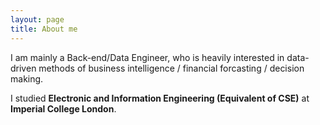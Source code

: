 ```yaml
---
layout: page
title: About me 
---
```

I am mainly a Back-end/Data Engineer, who is heavily interested in data-driven methods of business intelligence / financial forcasting / decision making.

I studied **Electronic and Information Engineering (Equivalent of CSE)** at **Imperial College London**. 
